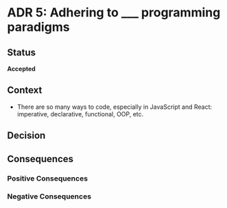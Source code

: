# ADR 5: Adhering to \_\_\_ programming paradigms

## Status

**Accepted**

## Context

- There are so many ways to code, especially in JavaScript and React: imperative, declarative, functional, OOP, etc.

## Decision

## Consequences

### Positive Consequences

### Negative Consequences
